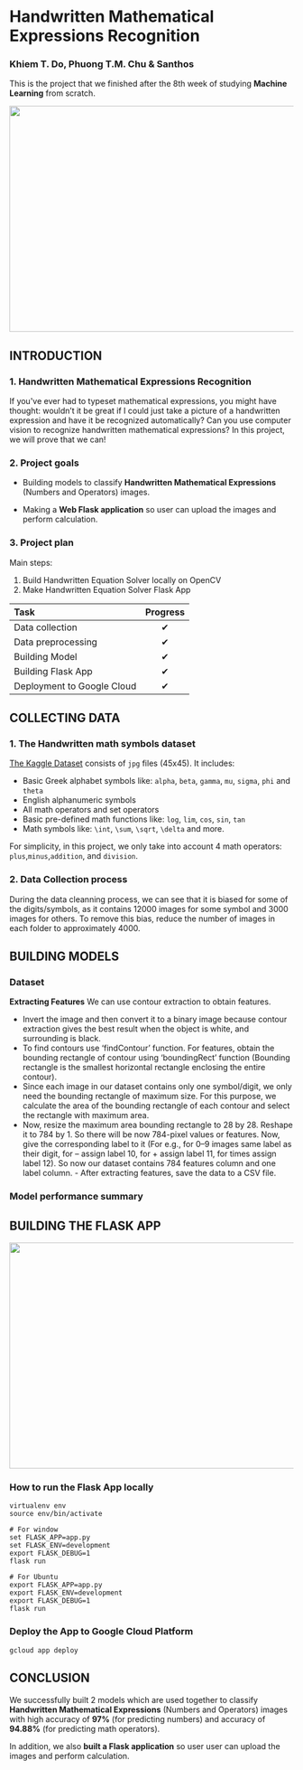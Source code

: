 # Handwritten Mathematical Expressions Recognition
### Khiem T. Do, Phuong T.M. Chu & Santhos

This is the project that we finished after the 8th week of studying **Machine Learning** from scratch.
<p align="center">
  <img width="860" height="400" src="https://cdn.discordapp.com/attachments/603841721222037505/620517992186249226/unknown.png">
</p>

## INTRODUCTION
### 1. Handwritten Mathematical Expressions Recognition
If you've ever had to typeset mathematical expressions, you might have thought: wouldn’t it be great if I could just take a picture of a handwritten expression and have it be recognized automatically? Can you use computer vision to recognize handwritten mathematical expressions? In this project, we will prove that we can!

### 2. Project goals
- Building models to classify **Handwritten Mathematical Expressions** (Numbers and Operators) images.

- Making a **Web Flask application** so user can upload the images and perform calculation.

### 3. Project plan
Main steps:
1. Build Handwritten Equation Solver locally on OpenCV
2. Make Handwritten Equation Solver Flask App

|Task|Progress|
|:-----------------------------|:------------:|
|Data collection |✔|
|Data preprocessing |✔|
|Building Model|✔|
|Building Flask App|✔|
|Deployment to Google Cloud|✔|

## COLLECTING DATA
### 1. The Handwritten math symbols dataset
[The Kaggle Dataset](https://www.kaggle.com/xainano/handwrittenmathsymbols) consists of `jpg` files (45x45). It includes:
- Basic Greek alphabet symbols like: `alpha`, `beta`, `gamma`, `mu`, `sigma`, `phi` and `theta`
- English alphanumeric symbols
- All math operators and set operators
- Basic pre-defined math functions like: `log`, `lim`, `cos`, `sin`, `tan`
- Math symbols like: `\int`, `\sum`, `\sqrt`, `\delta` and more.

For simplicity, in this project, we only take into account 4 math operators: `plus`,`minus`,`addition`, and `division`.

### 2. Data Collection process 
During the data cleanning process, we can see that it is biased for some of the digits/symbols, as it contains 12000 images for some symbol and 3000 images for others. To remove this bias, reduce the number of images in each folder to approximately 4000.

## BUILDING MODELS
### Dataset
**Extracting Features**
We can use contour extraction to obtain features.
- Invert the image and then convert it to a binary image because contour extraction gives the best result when the object is white, and surrounding is black.
- To find contours use ‘findContour’ function. For features, obtain the bounding rectangle of contour using ‘boundingRect’ function (Bounding rectangle is the smallest horizontal rectangle enclosing the entire contour).
- Since each image in our dataset contains only one symbol/digit, we only need the bounding rectangle of maximum size. For this purpose, we calculate the area of the bounding rectangle of each contour and select the rectangle with maximum area.
- Now, resize the maximum area bounding rectangle to 28 by 28. Reshape it to 784 by 1. So there will be now 784-pixel values or features. Now, give the corresponding label to it (For e.g., for 0–9 images same label as their digit, for – assign label 10, for + assign label 11, for times assign label 12). So now our dataset contains 784 features column and one label column. - After extracting features, save the data to a CSV file.
### Model performance summary


## BUILDING THE FLASK APP
<p align="center">
  <img width="860" height="400" src="https://cdn.discordapp.com/attachments/603841721222037505/620526625297137664/unknown.png">
</p>

### How to run the Flask App locally
```
virtualenv env
source env/bin/activate

# For window
set FLASK_APP=app.py
set FLASK_ENV=development
export FLASK_DEBUG=1
flask run

# For Ubuntu
export FLASK_APP=app.py
export FLASK_ENV=development
export FLASK_DEBUG=1
flask run
```
### Deploy the App to Google Cloud Platform

```
gcloud app deploy
```

## CONCLUSION
We successfully built 2 models which are used together to classify **Handwritten Mathematical Expressions** (Numbers and Operators) images with high accuracy of **97%** (for predicting numbers) and accuracy of **94.88%** (for predicting math operators).

In addition, we also **built a Flask application** so user user can upload the images and perform calculation.
